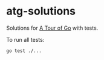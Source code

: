 # atg-solutions

Solutions for [A Tour of Go](https://tour.golang.org/) with tests.

To run all tests:
```bash
go test ./...
```
